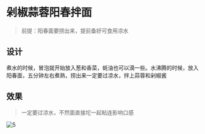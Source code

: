 # 剁椒蒜蓉阳春拌面

> 前提：阳春面要捞出来，提前备好可食用凉水

## 设计

煮水的时候，冒泡就开始放入葱和香菜，蚝油也可以滴一些。水沸腾的时候，放入阳春面，五分钟左右煮熟，捞出来一定要过凉水，拌上蒜蓉和剁椒酱

## 效果
> 一定要过凉水，不然面直接坨一起粘连影响口感

![5](https://www.robot-shadow.cn/src/pkg/just_cookie/docs/src/5.jpg)